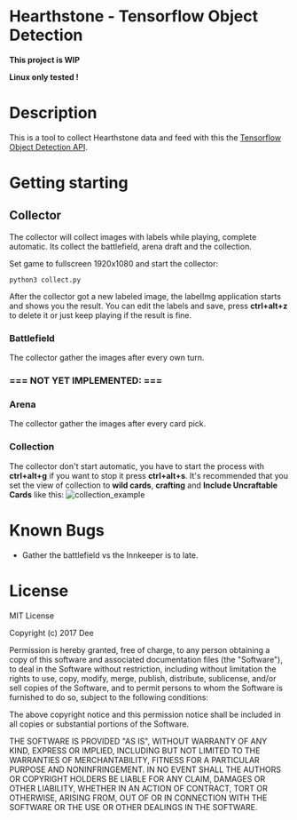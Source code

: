 # Hearthstone - Tensorflow Object Detection

**This project is WIP**

**Linux only tested !**

# Description
This is a tool to collect Hearthstone data and feed with this the [Tensorflow Object Detection API](https://github.com/tensorflow/models/tree/master/research/object_detection).

# Getting starting

## Collector
The collector will collect images with labels while playing, complete automatic.
Its collect the battlefield, arena draft and the collection.

Set game to fullscreen 1920x1080 and start the collector:

```python3 collect.py```

After the collector got a new labeled image, the labelImg application starts and shows you the result.
You can edit the labels and save, press **ctrl+alt+z** to delete it or just keep playing if the result is fine.

### Battlefield
The collector gather the images after every own turn.

### === NOT YET IMPLEMENTED: ===
### Arena
The collector gather the images after every card pick.

### Collection
The collector don't start automatic, you have to start the process with **ctrl+alt+g** if you want to stop it press **ctrl+alt+s**.
It's recommended that you set the view of collection to **wild cards**, **crafting** and **Include Uncraftable Cards** like this:
![collection_example](https://github.com/TheCherry/hsdetect/raw/master/docs/collection.png)

# Known Bugs
* Gather the battlefield vs the Innkeeper is to late.

# License
MIT License

Copyright (c) 2017 Dee

Permission is hereby granted, free of charge, to any person obtaining a copy
of this software and associated documentation files (the "Software"), to deal
in the Software without restriction, including without limitation the rights
to use, copy, modify, merge, publish, distribute, sublicense, and/or sell
copies of the Software, and to permit persons to whom the Software is
furnished to do so, subject to the following conditions:

The above copyright notice and this permission notice shall be included in all
copies or substantial portions of the Software.

THE SOFTWARE IS PROVIDED "AS IS", WITHOUT WARRANTY OF ANY KIND, EXPRESS OR
IMPLIED, INCLUDING BUT NOT LIMITED TO THE WARRANTIES OF MERCHANTABILITY,
FITNESS FOR A PARTICULAR PURPOSE AND NONINFRINGEMENT. IN NO EVENT SHALL THE
AUTHORS OR COPYRIGHT HOLDERS BE LIABLE FOR ANY CLAIM, DAMAGES OR OTHER
LIABILITY, WHETHER IN AN ACTION OF CONTRACT, TORT OR OTHERWISE, ARISING FROM,
OUT OF OR IN CONNECTION WITH THE SOFTWARE OR THE USE OR OTHER DEALINGS IN THE
SOFTWARE.
